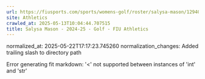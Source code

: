 ```yaml
---
url: https://fiusports.com/sports/womens-golf/roster/salysa-mason/12940/
site: Athletics
crawled_at: 2025-05-13T10:04:44.707515
title: Salysa Mason - 2024-25 - Golf - FIU Athletics
---
```

normalized_at: 2025-05-22T17:17:23.745260
normalization_changes: Added trailing slash to directory path

Error generating fit markdown: '<' not supported between instances of 'int' and 'str'
